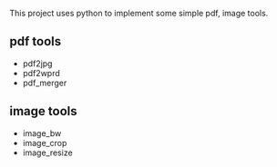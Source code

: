 This project uses python to implement some simple pdf, image tools.

## pdf tools
- pdf2jpg
- pdf2wprd
- pdf_merger

## image tools
- image_bw
- image_crop
- image_resize
